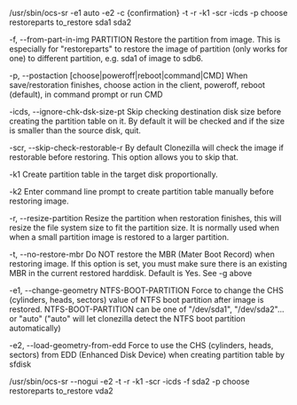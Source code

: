 /usr/sbin/ocs-sr -e1 auto -e2 -c {confirmation} -t -r -k1 -scr -icds -p choose restoreparts to_restore sda1 sda2

  -f, --from-part-in-img PARTITION
      Restore the partition from image. This is especially for "restoreparts"
      to restore the image of partition (only works for one) to different
      partition, e.g. sda1 of image to sdb6.

  -p, --postaction [choose|poweroff|reboot|command|CMD]
      When save/restoration finishes, choose action in the client, poweroff,
      reboot (default), in command prompt or run CMD

  -icds, --ignore-chk-dsk-size-pt
      Skip checking destination disk size before creating the partition table
      on it. By default it will be checked and if the size is smaller than the
      source disk, quit.

  -scr, --skip-check-restorable-r
      By default Clonezilla will check the image if restorable before
      restoring. This option allows you to skip that.  
  
  -k1
      Create partition table in the target disk proportionally.

  -k2
      Enter command line prompt to create partition table manually before
      restoring image.

  -r, --resize-partition
      Resize the partition when restoration finishes, this will resize the
      file system size to fit the partition size. It is normally used when
      when a small partition image is restored to a larger partition.

  -t, --no-restore-mbr
      Do NOT restore the MBR (Mater Boot Record) when restoring image. If this
      option is set, you must make sure there is an existing MBR in the
      current restored harddisk.   Default is Yes.  See -g above

  -e1, --change-geometry NTFS-BOOT-PARTITION
     Force to change the CHS (cylinders, heads, sectors) value of NTFS boot
     partition after image is restored. NTFS-BOOT-PARTITION can be one of
     "/dev/sda1", "/dev/sda2"... or "auto" ("auto" will let clonezilla detect
     the NTFS boot partition automatically)

  -e2, --load-geometry-from-edd
     Force to use the CHS (cylinders, heads, sectors) from EDD (Enhanced Disk
     Device) when creating partition table by sfdisk

/usr/sbin/ocs-sr --nogui -e2 -t -r -k1 -scr -icds -f sda2 -p choose restoreparts to_restore vda2